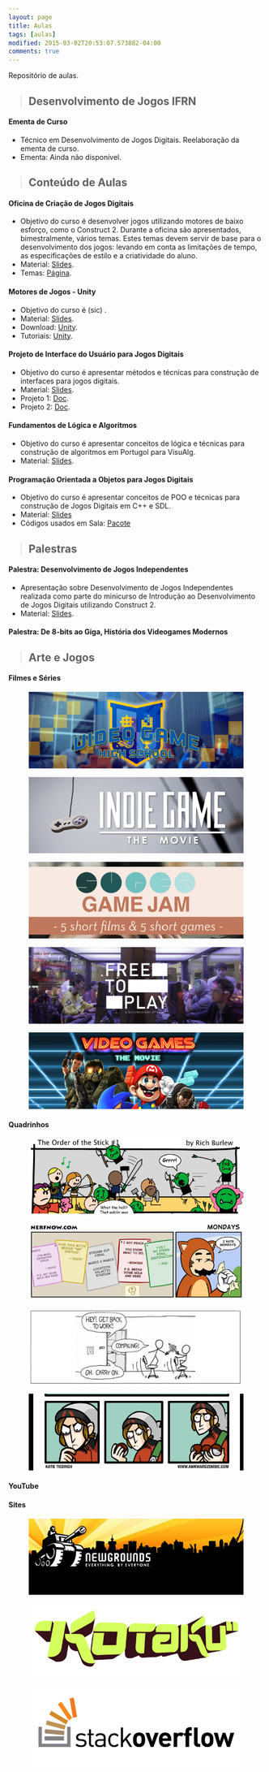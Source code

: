 ```yaml
---
layout: page
title: Aulas
tags: [aulas]
modified: 2015-03-02T20:53:07.573882-04:00
comments: true
---
```


Repositório de aulas.

> ## Desenvolvimento de Jogos IFRN

#### Ementa de Curso

* Técnico em Desenvolvimento de Jogos Digitais. Reelaboração da ementa de curso.
* Ementa: Ainda não disponível.


> ## Conteúdo de Aulas

#### Oficina de Criação de Jogos Digitais

* Objetivo do curso é desenvolver jogos utilizando motores de baixo esforço, como o Construct 2. Durante a oficina são apresentados, bimestralmente, vários temas. Estes temas devem servir de base para o desenvolvimento dos jogos: levando em conta as limitações de tempo, as especificações de estilo e a criatividade do aluno.
* Material: [Slides](https://www.dropbox.com/sh/hgfpv689b49r0yl/AADpIAa__B4RsM4WMV1ky9yra?dl=0).
* Temas: [Página](http://marcelomesmo.github.io/aulas/temas/).

#### Motores de Jogos - Unity

* Objetivo do curso é (sic) .
* Material: [Slides](https://www.dropbox.com/sh/kmzoky9al0zcgck/AAAE4rJRT2VH_-HMkP9TrSKua?dl=0).
* Download: [Unity](https://store.unity.com/pt).
* Tutoriais: [Unity](https://unity3d.com/pt/learn/tutorials).

#### Projeto de Interface do Usuário para Jogos Digitais

* Objetivo do curso é apresentar métodos e técnicas para construção de interfaces para jogos digitais.
* Material: [Slides](https://www.dropbox.com/sh/3qydl1fyhmmpo3n/AAAiG06cN67qVI2OT2ETC5RZa?dl=0).
* Projeto 1: [Doc](https://www.dropbox.com/s/wdgngeu50y4crai/Projeto%20I%20-%20Construcao%20de%20Controle%20de%20Fliperama.pdf?dl=0).
* Projeto 2: [Doc](https://www.dropbox.com/s/bsxvmbtes9yow0e/Projeto%20II%20-%20Exposicao%20e%20Mostra%20de%20Maquetes.pdf?dl=0).

#### Fundamentos de Lógica e Algoritmos

* Objetivo do curso é apresentar conceitos de lógica e técnicas para construção de algoritmos em Portugol para VisuAlg.
* Material: [Slides](https://www.dropbox.com/sh/9hhrttrd2rs4syh/AAA_3gGLO_rhdlpkD-aB0sVga?dl=0).

#### Programação Orientada a Objetos para Jogos Digitais

* Objetivo do curso é apresentar conceitos de POO e técnicas para construção de Jogos Digitais em C++ e SDL.  
* Material: [Slides](https://www.dropbox.com/sh/4sw67zrctoo2rkr/AAA4Iaf309P_ZOzUYNqu2f1aa?dl=0)  
* Códigos usados em Sala: [Pacote](https://www.dropbox.com/s/5qa01dvbxmod4kk/POOAulas.rar?dl=0)  

> ## Palestras

#### Palestra: Desenvolvimento de Jogos Independentes

* Apresentação sobre Desenvolvimento de Jogos Independentes realizada como parte do minicurso de Introdução ao Desenvolvimento de Jogos Digitais utilizando Construct 2.
* Material: [Slides](https://www.dropbox.com/s/9dezeen93xwa8qi/Desenvolvimento%20de%20Jogos%20Independentes.pdf?dl=0).

#### Palestra: De 8-bits ao Giga, História dos Videogames Modernos  


> ## Arte e Jogos

#### Filmes e Séries

<figure>
  <a href="http://www.rocketjump.com/category/vghs"><img src="/images/recomenda/serie-vghs.jpg"></a>
</figure>

<figure>
  <a href="http://buy.indiegamethemovie.com/"><img src="/images/recomenda/movie-indiegame.jpg"></a>
</figure>

<figure>
  <a href="http://supergamejam.com/"><img src="/images/recomenda/movie-supergamejam.jpg"></a>
</figure>

<figure>
  <a href="http://www.freetoplaythemovie.com/pt/"><img src="/images/recomenda/movie-freetoplay.jpg"></a>
</figure>

<figure>
  <a href="http://www.videogamesthemovie.com/"><img src="/images/recomenda/movie-vg.jpg"></a>
</figure>

#### Quadrinhos

<figure>
  <a href="http://www.giantitp.com/comics/oots.html"><img src="/images/recomenda/oots.jpg"></a>
</figure>

<figure>
  <a href="http://www.nerfnow.com/"><img src="/images/recomenda/nerfnow.jpg"></a>
</figure>

<figure>
  <a href="http://xkcd.com/"><img src="/images/recomenda/xkcd.jpg"></a>
</figure>

<figure>
  <a href="http://www.awkwardzombie.com/"><img src="/images/recomenda/awkzombie.jpg"></a>
</figure>

#### YouTube

#### Sites

<figure>
  <a href="http://www.newgrounds.com/"><img src="/images/recomenda/newgrounds.jpg"></a>
</figure>

<figure>
  <a href="http://kotaku.com/"><img src="/images/recomenda/kotaku.jpg"></a>
</figure>

<figure>
  <a href="http://stackoverflow.com/"><img src="/images/recomenda/stackoverflow.jpg"></a>
</figure>